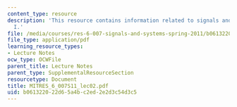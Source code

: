 ```yaml
---
content_type: resource
description: 'This resource contains information related to signals and systems: part
  I.'
file: /media/courses/res-6-007-signals-and-systems-spring-2011/b061322022d65a4bc2ed2e2d3c54d3c5_MITRES_6_007S11_lec02.pdf
file_type: application/pdf
learning_resource_types:
- Lecture Notes
ocw_type: OCWFile
parent_title: Lecture Notes
parent_type: SupplementalResourceSection
resourcetype: Document
title: MITRES_6_007S11_lec02.pdf
uid: b0613220-22d6-5a4b-c2ed-2e2d3c54d3c5
---
```

